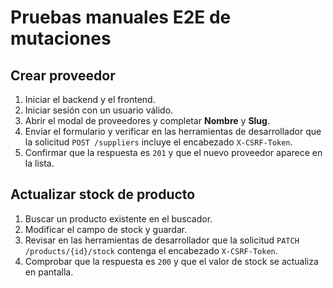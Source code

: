 <!-- NG-HEADER: Nombre de archivo: e2e-mutations.md -->
<!-- NG-HEADER: Ubicación: tests/manual/e2e-mutations.md -->
<!-- NG-HEADER: Descripción: Guía manual para escenarios E2E complejos. -->
<!-- NG-HEADER: Lineamientos: Ver AGENTS.md -->
# Pruebas manuales E2E de mutaciones

## Crear proveedor
1. Iniciar el backend y el frontend.
2. Iniciar sesión con un usuario válido.
3. Abrir el modal de proveedores y completar **Nombre** y **Slug**.
4. Enviar el formulario y verificar en las herramientas de desarrollador que la solicitud `POST /suppliers` incluye el encabezado `X-CSRF-Token`.
5. Confirmar que la respuesta es `201` y que el nuevo proveedor aparece en la lista.

## Actualizar stock de producto
1. Buscar un producto existente en el buscador.
2. Modificar el campo de stock y guardar.
3. Revisar en las herramientas de desarrollador que la solicitud `PATCH /products/{id}/stock` contenga el encabezado `X-CSRF-Token`.
4. Comprobar que la respuesta es `200` y que el valor de stock se actualiza en pantalla.
